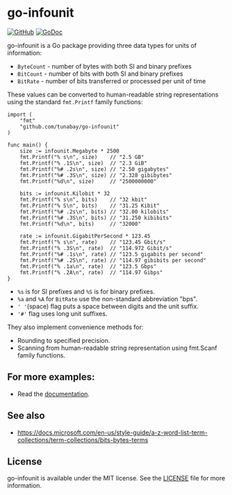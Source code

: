 # go-infounit

[![GitHub](https://img.shields.io/github/license/mashape/apistatus.svg)](https://github.com/tunabay/go-infounit/blob/master/LICENSE)
[![GoDoc](https://godoc.org/github.com/tunabay/go-infounit?status.svg)](https://godoc.org/github.com/tunabay/go-infounit)

go-infounit is a Go package providing three data types for units of information:

- `ByteCount` - number of bytes with both SI and binary prefixes
- `BitCount`  - number of bits with both SI and binary prefixes
- `BitRate`   - number of bits transferred or processed per unit of time

These values can be converted to human-readable string representations
using the standard `fmt.Printf` family functions:
```
import (
	"fmt"
	"github.com/tunabay/go-infounit"
)

func main() {
	size := infounit.Megabyte * 2500
	fmt.Printf("% s\n", size)    // "2.5 GB"
	fmt.Printf("% .1S\n", size)  // "2.3 GiB"
	fmt.Printf("%# .2s\n", size) // "2.50 gigabytes"
	fmt.Printf("%# .3S\n", size) // "2.328 gibibytes"
	fmt.Printf("%d\n", size)     // "2500000000"

	bits := infounit.Kilobit * 32
	fmt.Printf("% s\n", bits)    // "32 kbit"
	fmt.Printf("% S\n", bits)    // "31.25 Kibit"
	fmt.Printf("%# .2s\n", bits) // "32.00 kilobits"
	fmt.Printf("%# .3S\n", bits) // "31.250 kibibits"
	fmt.Printf("%d\n", bits)     // "32000"

	rate := infounit.GigabitPerSecond * 123.45
	fmt.Printf("% s\n", rate)    // "123.45 Gbit/s"
	fmt.Printf("% .3S\n", rate)  // "114.972 Gibit/s"
	fmt.Printf("%# .1s\n", rate) // "123.5 gigabits per second"
	fmt.Printf("%# .2S\n", rate) // "114.97 gibibits per second"
	fmt.Printf("% .1a\n", rate)  // "123.5 Gbps"
	fmt.Printf("% .2A\n", rate)  // "114.97 Gibps"
}
```
- `%s` is for SI prefixes and `%S` is for binary prefixes.
- `%a` and `%A` for `BitRate` use the non-standard abbreviation "bps".
- `' '`(space) flag puts a space between digits and the unit suffix.
- `'#'` flag uses long unit suffixes.

They also implement convenience methods for:

- Rounding to specified precision.
- Scanning from human-readable string representation using fmt.Scanf family functions.

## For more examples:

- Read the [documentation](http://godoc.org/github.com/tunabay/go-infounit).

## See also

- https://docs.microsoft.com/en-us/style-guide/a-z-word-list-term-collections/term-collections/bits-bytes-terms

## License

go-infounit is available under the MIT license. See the [LICENSE](LICENSE) file for more information.
